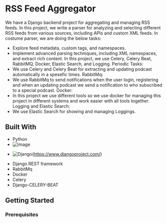 # RSS Feed Aggregator
We have a Django backend project for aggregating and managing RSS feeds. In this project, we write a parser for analyzing and selecting different RSS feeds from various sources, including APIs and custom XML feeds.
In costume parser, we are doing the below tasks:
+ Explore feed metadata, custom tags, and namespaces.
+ Implement advanced parsing techniques, including XML namespaces, and extract rich content.
In this project, we use Celery, Celery Beat, RabbitMQ, Docker, Elastic Search, and Logging.
Periodic Tasks:
+ We use Celery and Celery Beat for extracting and updating podcast automatically in a spesefic times.
RabbitMq:
+ We use RabbitMq to send notifications when the user login, registering and when an updating podcast we send a notification to who subscribed to a special podcast.
Docker:
+ In this project we use different tools so we use docker for managing this project in different systems and work easier with all tools together.
Logging and Elastic Search:
+ We use Elastic Search for showing and managing Loggings.
## Built With
+ Python
+ ![image](https://github.com/Alii-afzal/PodcastRSSFeed/assets/135259862/10cd718e-5ab5-452b-b414-18a296d9a9ee)

* ![Django](https://github.com/Alii-afzal/PodcastRSSFeed/assets/135259862/9aad4ca1-0430-456e-acf5-1cd05843d940)(https://www.djangoproject.com/)
+ Django REST framework
+ RabbitMq
+ Docker
+ Celery
+ Django-CELERY-BEAT

## Getting Started
### Prerequisites

